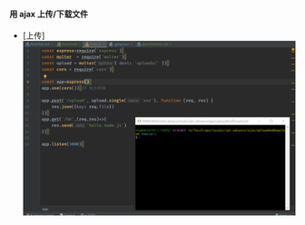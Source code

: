 #### 用 ajax 上传/下载文件
* [上传]
![image](https://github.com/Hanqing1996/JavaScript-advance/blob/master/Chrome/GIF/uu.gif)
